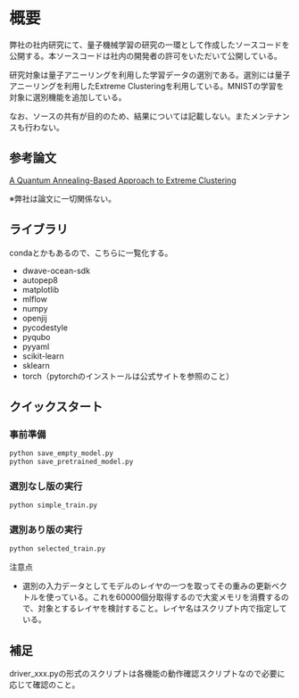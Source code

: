 # 概要

弊社の社内研究にて、量子機械学習の研究の一環として作成したソースコードを公開する。本ソースコードは社内の開発者の許可をいただいて公開している。

研究対象は量子アニーリングを利用した学習データの選別である。選別には量子アニーリングを利用したExtreme Clusteringを利用している。MNISTの学習を対象に選別機能を追加している。

なお、ソースの共有が目的のため、結果については記載しない。またメンテナンスも行わない。

## 参考論文

[A Quantum Annealing-Based Approach to Extreme Clustering](https://arxiv.org/abs/1903.08256) 

※弊社は論文に一切関係ない。

## ライブラリ

condaとかもあるので、こちらに一覧化する。

* dwave-ocean-sdk
* autopep8
* matplotlib
* mlflow
* numpy
* openjij
* pycodestyle
* pyqubo
* pyyaml
* scikit-learn
* sklearn
* torch（pytorchのインストールは公式サイトを参照のこと）

## クイックスタート

### 事前準備

```sh
python save_empty_model.py
python save_pretrained_model.py
```

### 選別なし版の実行

```sh
python simple_train.py
```

### 選別あり版の実行

```sh
python selected_train.py
```

注意点

* 選別の入力データとしてモデルのレイヤの一つを取ってその重みの更新ベクトルを使っている。これを60000個分取得するので大変メモリを消費するので、対象とするレイヤを検討すること。レイヤ名はスクリプト内で指定している。

## 補足

driver_xxx.pyの形式のスクリプトは各機能の動作確認スクリプトなので必要に応じて確認のこと。